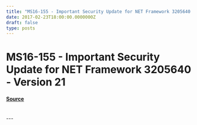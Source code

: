 ```yaml
---
title: "MS16-155 - Important Security Update for NET Framework 3205640 - Version 21"
date: 2017-02-23T18:00:00.0000000Z
draft: false
type: posts
---
```

# MS16-155 - Important Security Update for NET Framework 3205640 - Version 21









#### [Source](https://technet.microsoft.com/en-us/library/security/MS16-155)

<br/>
---
